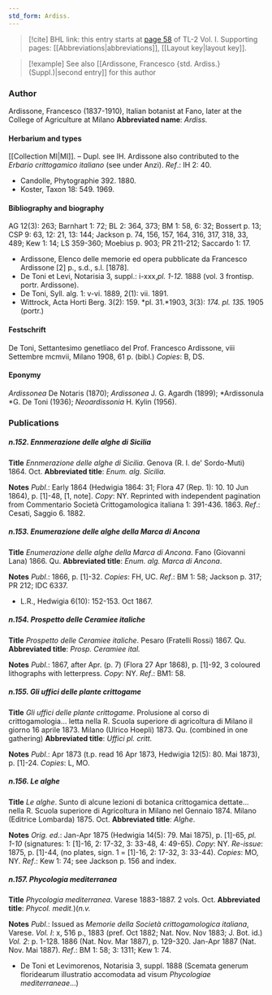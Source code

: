 ```yaml
---
std_form: Ardiss.
---
```


> [!cite] BHL link: this entry starts at [page 58](https://www.biodiversitylibrary.org/page/33120189) of TL-2 Vol. I.
> Supporting pages: [[Abbreviations|abbreviations]], [[Layout key|layout key]].

> [!example] See also [[Ardissone, Francesco {std. Ardiss.} (Suppl.)|second entry]] for this author

### Author

Ardissone, Francesco (1837-1910), Italian botanist at Fano, later at the College of Agriculture at Milano 
**Abbreviated name**: *Ardiss.*

#### Herbarium and types

[[Collection MI|MI]]. – Dupl. see IH. Ardissone also contributed to the *Erbario crittogamico italiano* (see under Anzi).
*Ref*.: IH 2: 40.
- Candolle, Phytographie 392. 1880.
- Koster, Taxon 18: 549. 1969.

#### Bibliography and biography

AG 12(3): 263; Barnhart 1: 72; BL 2: 364, 373; BM 1: 58, 6: 32; Bossert p. 13; CSP 9: 63, 12: 21, 13: 144; Jackson p. 74, 156, 157, 164, 316, 317, 318, 33, 489; Kew 1: 14; LS 359-360; Moebius p. 903; PR 211-212; Saccardo 1: 17.
- Ardissone, Elenco delle memorie ed opera pubblicate da Francesco Ardissone \[2\] p., s.d., s.l. \[1878\].
- De Toni et Levi, Notarisia 3, suppl.: i-xxx,*pl. 1-12.* 1888 (vol. 3 frontisp. portr. Ardissone).
- De Toni, Syll. alg. 1: v-vi. 1889, 2(1): vii. 1891.
- Wittrock, Acta Horti Berg. 3(2): 159. *pl. 31.*1903, 3(3): *174. pl. 135.* 1905 (portr.)

#### Festschrift

De Toni, Settantesimo genetliaco del Prof. Francesco Ardissone, viii Settembre mcmvii, Milano 1908, 61 p. (bibl.) *Copies*: B, DS.

#### Eponymy

*Ardissonea* De Notaris (1870); *Ardissonea* J. G. Agardh (1899); *Ardissonula *G. De Toni (1936); *Neoardissonia* H. Kylin (1956).

### Publications

##### n.152. Ennmerazione delle alghe di Sicilia

**Title**
*Ennmerazione delle alghe di Sicilia*. Genova (R. I. de' Sordo-Muti) 1864. Oct.
**Abbreviated title**: *Enum. alg. Sicilia*.

**Notes**
*Publ*.: Early 1864 (Hedwigia 1864: 31; Flora 47 (Rep. 1): 10. 10 Jun 1864), p. \[1\]-48, \[1, note\]. *Copy*: NY. Reprinted with independent pagination from Commentario Società Crittogamologica italiana 1: 391-436. 1863.
*Ref*.: Cesati, Saggio 6. 1882.

##### n.153. Enumerazione delle alghe della Marca di Ancona

**Title**
*Enumerazione delle alghe della Marca di Ancona*. Fano (Giovanni Lana) 1866. Qu.
**Abbreviated title**: *Enum. alg. Marca di Ancona*.

**Notes**
*Publ*.: 1866, p. \[1\]-32. *Copies*: FH, UC.
*Ref*.: BM 1: 58; Jackson p. 317; PR 212; IDC 6337.
- L.R., Hedwigia 6(10): 152-153. Oct 1867.

##### n.154. Prospetto delle Ceramiee italiche

**Title**
*Prospetto delle Ceramiee italiche*. Pesaro (Fratelli Rossi) 1867. Qu.
**Abbreviated title**: *Prosp. Ceramiee ital.*

**Notes**
*Publ*.: 1867, after Apr. (p. 7) (Flora 27 Apr 1868), p. \[1\]-92, 3 coloured lithographs with letterpress. *Copy*: NY.
*Ref*.: BM1: 58.

##### n.155. Gli uffici delle plante crittogame

**Title**
*Gli uffici delle plante crittogame*. Prolusione al corso di crittogamologia... letta nella R. Scuola superiore di agricoltura di Milano il giorno 16 aprile 1873. Milano (Ulrico Hoepli) 1873. Qu. (combined in one gathering)
**Abbreviated title**: *Uffici pl. critt.*

**Notes**
*Publ*.: Apr 1873 (t.p. read 16 Apr 1873, Hedwigia 12(5): 80. Mai 1873), p. \[1\]-24.
*Copies*: L, MO.

##### n.156. Le alghe

**Title**
*Le alghe*. Sunto di alcune lezioni di botanica crittogamica dettate... nella R. Scuola superiore di Agricoltura in Milano nel Gennaio 1874. Milano (Editrice Lombarda) 1875. Oct.
**Abbreviated title**: *Alghe*.

**Notes**
*Orig. ed*.: Jan-Apr 1875 (Hedwigia 14(5): 79. Mai 1875), p. \[1\]-65, *pl. 1-10* (signatures: 1: \[1\]-16, 2: 17-32, 3: 33-48, 4: 49-65). *Copy*: NY.
*Re-issue*: 1875, p. \[1\]-44, (no plates, sign. 1 = \[1\]-16, 2: 17-32, 3: 33-44). *Copies*: MO, NY.
*Ref*.: Kew 1: 74; see Jackson p. 156 and index.

##### n.157. Phycologia mediterranea

**Title**
*Phycologia mediterranea*. Varese 1883-1887. 2 vols. Oct.
**Abbreviated title**: *Phycol. medit.*)(*n.v.*

**Notes**
*Publ*.: Issued as *Memorie della Società crittogamologica italiana*, Varese.
*Vol. I*: x, 516 p., 1883 (pref. Oct 1882; Nat. Nov. Nov 1883; J. Bot. id.) *Vol. 2*: p. 1-128. 1886 (Nat. Nov. Mar 1887), p. 129-320. Jan-Apr 1887 (Nat. Nov. Mai 1887).
*Ref*.: BM 1: 58; 3: 1311; Kew 1: 74.
- De Toni et Levimorenos, Notarisia 3, suppl. 1888 (Scemata generum floridearum illustratio accomodata ad visum *Phycologiae mediterraneae*...)

